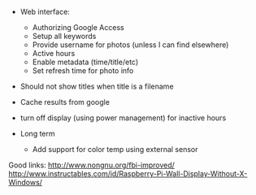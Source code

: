 - Web interface:
  - Authorizing Google Access
  - Setup all keywords
  - Provide username for photos (unless I can find elsewhere)
  - Active hours
  - Enable metadata (time/title/etc)
  - Set refresh time for photo info

- Should not show titles when title is a filename
- Cache results from google
- turn off display (using power management) for inactive hours



- Long term
  - Add support for color temp using external sensor
 
Good links:
http://www.nongnu.org/fbi-improved/
http://www.instructables.com/id/Raspberry-Pi-Wall-Display-Without-X-Windows/

